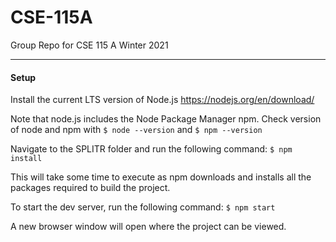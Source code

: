# CSE-115A

Group Repo for CSE 115 A Winter 2021

---

#### Setup

Install the current LTS version of Node.js https://nodejs.org/en/download/

Note that node.js includes the Node Package Manager npm.
Check version of node and npm with `$ node --version` and `$ npm --version`

Navigate to the SPLITR folder and run the following command: `$ npm install`

This will take some time to execute as npm downloads and installs all the packages required to build the project.

To start the dev server, run the following command: `$ npm start`

A new browser window will open where the project can be viewed.
